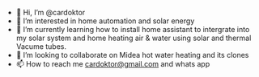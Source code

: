 - 👋 Hi, I’m @cardoktor
- 👀 I’m interested in home automation and solar energy
- 🌱 I’m currently learning how to install home assistant to intergrate into my solar system and home heating air & water using solar and thermal Vacume tubes.
- 💞️ I’m looking to collaborate on Midea hot water heating and its clones
- 📫 How to reach me cardoktor@gmail.com and whats app

<!---
cardoktor/cardoktor is a ✨ special ✨ repository because its `README.md` (this file) appears on your GitHub profile.
You can click the Preview link to take a look at your changes.
--->
